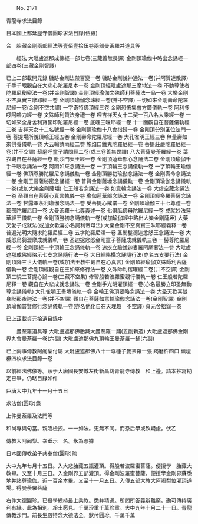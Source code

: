 ﻿　　No. 2171

青龍寺求法目錄

日本國上都延歷寺僧圓珍求法目錄(伍紙)

合　胎藏金剛兩部經法等壹佰壹拾伍卷兩部曼荼羅并道具等

　　經法    大毗盧遮那成佛經一部七卷(三藏善無畏譯)  金剛頂瑜伽中略出念誦經一部四卷(三藏金剛智譯)

已上二部載開元錄  穢跡金剛法禁百變一卷  穢跡金剛說神通法一卷(并阿質達散譯)  千手千眼觀自在大悲心陀羅尼本一卷  金剛頂經毗盧遮那三摩地法一卷  不動尊使者陀羅尼秘密法一卷(并金剛智譯)  金剛頂經瑜伽文殊師利菩薩法一品一卷  大樂金剛不空真實三摩耶經一卷  金剛頂瑜伽念珠經一卷(并不空譯)  一切如來金剛壽命陀羅尼經一卷(金剛不空共譯)  一字奇特佛頂經三卷  金剛恐怖集會方廣儀軌一卷  阿利多啰阿嚕力經一卷  文殊師利贊法身禮一卷  哩吉祥天女十二契一百八名大乘經一卷  一切如來全身舍利寶筐印陀羅尼經一卷  底哩三昧耶經一卷  十一面觀自在菩薩儀軌經三卷  吉祥天女十二名號經一卷  金剛頂瑜伽十八會指歸一卷  金剛頂分別圣位法門一卷  菩提場所說頂輪王經五卷  金剛壽命陀羅尼經一卷  大孔雀明王經三卷  無量壽如來供養儀軌一卷  大云輪請雨經二卷  施焰口餓鬼陀羅尼經一卷  菩提莊嚴陀羅尼經一卷(并不空譯)  蘇磨呼童子請問經二卷(或三卷善無畏譯)  八大菩薩曼荼羅經一卷  葉衣觀自在菩薩經一卷  毗沙門天王經一卷  金剛頂蓮華部心念誦法二卷  金剛頂瑜伽千手千眼念誦法一卷  阿閦如來念誦法一卷  一字頂輪王念誦儀軌一卷  一字頂輪王瑜伽經一卷  佛頂尊勝陀羅尼念誦儀軌一卷  金剛頂勝初瑜伽念誦法一卷  金剛壽命念誦法一卷  金剛王菩薩秘密念誦經一卷  普賢金剛薩埵念誦儀軌一卷  金剛頂瑜伽念誦儀軌一卷(或加大樂金剛薩埵)  仁王般若念誦法一卷  如意輪念誦法一卷  大虛空藏念誦法一卷  圣觀自在菩薩心真言軌儀一卷  瑜伽蓮華部念誦法一卷  金剛頂經多羅菩薩念誦法一卷  甘露軍荼利瑜伽念誦法一卷  受菩提心戒儀一卷  金剛頂瑜伽三十七尊禮一卷  都部陀羅尼目一卷  大曼荼羅十七尊義述一卷  七俱胝佛母陀羅尼經一卷  成就妙法蓮華經王儀軌一卷  金剛頂勝初念誦儀軌一卷(或加瑜伽經中略出大樂金剛薩埵)  大藥叉愛子成就法(或加女歡喜亦名訶利帝母法)  大樂金剛不空真實三昧耶經義釋一卷  普遍光明大隨求陀羅尼經二卷  五字陀羅尼頌一卷  圣閻鬘德迦忿怒王念誦法一卷  大威怒烏芻澀摩成就儀軌一卷  圣迦抳忿怒金剛童子菩薩成就儀軌三卷  一髻尊陀羅尼經一卷  金剛頂經一字頂輪王念誦儀軌一卷  速疾立驗說迦婁羅阿尾奢法一卷  大毗盧遮那成佛經略示七支念誦隨行法一卷  大日經略攝念誦隨行法(亦名五支要行法)  金剛頂降三世大儀軌一卷(或加法王教中觀自在心真言)  金剛頂經瑜伽文殊師利菩薩儀軌一卷  金剛頂經觀自在王如來修行法一卷  文殊師利宿曜經二卷(并不空譯)  金剛頂三貌三菩提心論一卷(三藏不空集)  修習般若波羅蜜觀行儀軌一卷  仁王般若陀羅尼釋一卷  觀自在大悲成就念誦法一卷  金剛手光明灌頂經一卷(亦名最勝立印圣無動尊念誦儀軌)  大孔雀明王畫壇儀軌一卷  金輪王佛頂要略念誦法一卷  大圣天歡喜雙身毗那夜迦法一卷(并不空譯)  觀自在菩薩如意輪瑜伽念誦法一卷(金剛智譯)  金剛頂瑜伽普賢修行念誦儀軌一卷(亦名他化自在天理趣　不空譯)  貞元舍拾錄一卷

已上茲載貞元拾遺目錄中

　　曼荼羅道具等    大毗盧遮那佛胎藏大曼荼羅一鋪(五副新造)  大毗盧遮那佛金剛界九會曼荼羅一卷(六副)  大毗盧遮那佛九頂輪王曼荼羅一鋪(六副)

已上兩事傳教阿阇梨付屬  大毗盧遮那佛八十一尊種子曼茶羅一張  羯磨杵四口  鎮壇橛四枚求法目錄一卷

以前經法佛像等。茲于大唐國長安城左街新昌坊青龍寺傳教　和上邊。請本抄寫勘定已畢。仍略目錄如件

巨唐大中九年十一月十五日

求法僧(圓珍)錄

上件曼荼羅及法門等

和尚專與句當。親臨檢挍。一一如法。更無不同。而恐后學或致疑慮。伏乙

傳教大阿阇梨。幸垂示　名。永為憑據

日本國傳教弟子共奉僧(圓珍)疏

大中九年七月十五日。入大悲胎藏五瓶灌頂。得般若波羅蜜菩薩。便授學　胎藏大教畢。又至十月三日。入金剛界五部灌頂。得金剛波羅蜜菩薩。便授學金剛界蘇悉地并諸尊瑜伽。近一百余本畢。又至十一月五日。入傳五部大教大阿阇梨位灌頂道場。得曼荼羅菩薩

右件大德圓珍。已授學總持最上乘教。悉并精通。所問所答義辯難窮。勘可傳持廣利有緣。此為相別。凈土愿見。千萬珍重千萬珍重。大中九年十月二十一日。青龍傳教沙門。前長生殿持念大德法全。狀付圓珍。千萬千萬
